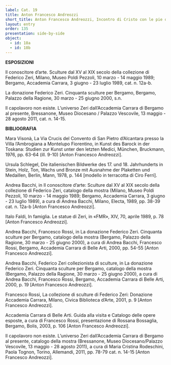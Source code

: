 ```yaml
---
label: Cat. 19
title: Anton Francesco Andreozzi
short_title: Anton Francesco Andreozzi, Incontro di Cristo con le pie donne / Seconda caduta di Cristo sotto la croce
layout: entry
order: 135
presentation: side-by-side
object:
  - id: 18a
  - id: 18b
---
```


**ESPOSIZIONI**

Il conoscitore d’arte. Sculture dal XV al XIX secolo della collezione di Federico Zeri, Milano, Museo Poldi Pezzoli, 10 marzo - 14 maggio 1989; Bergamo, Accademia Carrara, 3 giugno - 23 luglio 1989, cat. n. 12a-b.

La donazione Federico Zeri. Cinquanta sculture per Bergamo, Bergamo, Palazzo della Ragione, 30 marzo - 25 giugno 2000, s.n. 

Il capolavoro non esiste. L’universo Zeri dall’Accademia Carrara di Bergamo al presente, Bressanone, Museo Diocesano / Palazzo Vescovile, 13 maggio - 28 agosto 2011, cat. n. 14-15. 


**BIBLIOGRAFIA**

Mara Visonà, La Via Crucis del Convento di San Pietro d’Alcantara presso la Villa l’Ambrogiana a Montelupo Fiorentino, in Kunst des Barock in der Toskana: Studien zur Kunst unter den letzten Medici, München, Bruckmann, 1976, pp. 63-64 (ill. 9-10) [Anton Francesco Andreozzi].

Ursula Schlegel, Die italienischen Bildwerke des 17. und 18. Jahrhunderts in Stein, Holz, Ton, Wachs und Bronze mit Ausnahme der Plaketten und Medaillen, Berlin, Mann, 1978, p. 144 [modello in terracotta di Ciro Ferri].

Andrea Bacchi, in Il conoscitore d’arte: Sculture dal XV al XIX secolo della collezione di Federico Zeri, catalogo della mostra (Milano, Museo Poldi Pezzoli, 10 marzo - 14 maggio 1989; Bergamo, Accademia Carrara, 3 giugno - 23 luglio 1989), a cura di Andrea Bacchi, Milano, Electa, 1989, pp. 38-39 cat. n. 12a-b [Anton Francesco Andreozzi]. 

Italo Faldi, In famiglia. Le statue di Zeri, in «FMR», XIV, 70, aprile 1989, p. 78 [Anton Francesco Andreozzi].

Andrea Bacchi, Francesco Rossi, in La donazione Federico Zeri. Cinquanta sculture per Bergamo, catalogo della mostra (Bergamo, Palazzo della Ragione, 30 marzo - 25 giugno 2000), a cura di Andrea Bacchi, Francesco Rossi, Bergamo, Accademia Carrara di Belle Arti, 2000, pp. 54-55 [Anton Francesco Andreozzi]. 

Andrea Bacchi, Federico Zeri collezionista di sculture, in La donazione Federico Zeri. Cinquanta sculture per Bergamo, catalogo della mostra (Bergamo, Palazzo della Ragione, 30 marzo - 25 giugno 2000), a cura di Andrea Bacchi, Francesco Rossi, Bergamo, Accademia Carrara di Belle Arti, 2000, p. 19 [Anton Francesco Andreozzi].

Francesco Rossi, La collezione di sculture di Federico Zeri: Donazione Accademia Carrara, Milano, Civica Biblioteca d’Arte, 2001, p. 9 [Anton Francesco Andreozzi].

Accademia Carrara di Belle Arti. Guida alla visita e Catalogo delle opere esposte, a cura di Francesco Rossi, presentazione di Rossana Bossaglia, Bergamo, Bolis, 2003, p. 106 [Anton Francesco Andreozzi].

Il capolavoro non esiste. L’universo Zeri dall’Accademia Carrara di Bergamo al presente, catalogo della mostra (Bressanone, Museo Diocesano/Palazzo Vescovile, 13 maggio - 28 agosto 2011), a cura di Maria Cristina Rodeschini, Paola Tognon, Torino, Allemandi, 2011, pp. 78-79 cat. n. 14-15 [Anton Francesco Andreozzi].

